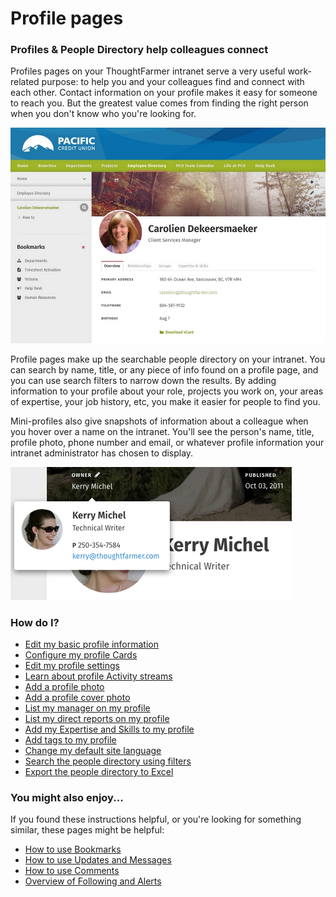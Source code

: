 # Profile pages

### Profiles & People Directory help colleagues connect

Profiles pages on your ThoughtFarmer intranet serve a very useful work-related purpose: to help you and your colleagues find and connect with each other. Contact information on your profile makes it easy for someone to reach you. But the greatest value comes from finding the right person when you don't know who you're looking for.

![](../../.gitbook/assets/1%20%2861%29.jpg)

Profile pages make up the searchable people directory on your intranet. You can search by name, title, or any piece of info found on a profile page, and you can use search filters to narrow down the results. By adding information to your profile about your role, projects you work on, your areas of expertise, your job history, etc, you make it easier for people to find you.

Mini-profiles also give snapshots of information about a colleague when you hover over a name on the intranet. You'll see the person's name, title, profile photo, phone number and email, or whatever profile information your intranet administrator has chosen to display.

![](../../.gitbook/assets/2%20%2820%29.png)



### How do I?

* [Edit my basic profile information](basic-profile-info.md)
* [Configure my profile Cards](configure-profile-cards.md)
* [Edit my profile settings](profile-settings.md)
* [Learn about profile Activity streams](profile-page-activity.md)
* [Add a profile photo](add-a-profile-photo.md)
* [Add a profile cover photo](add-a-profile-cover-photo.md)
* [List my manager on my profile](list-your-manager-on-your-profile.md)
* [List my direct reports on my profile](list-direct-reports-on-your-profile.md)
* [Add my Expertise and Skills to my profile](add-expertise-and-skills-to-your-profile.md)
* [Add tags to my profile](tag-your-profile.md)
* [Change my default site language](../languages-and-translation/set-default-language.md)
* [Search the people directory using filters](../search/search-the-people-directory.md)
* [Export the people directory to Excel](export-people-directly-to-excel.md)

### You might also enjoy...

If you found these instructions helpful, or you're looking for something similar, these pages might be helpful:

* [How to use Bookmarks](../basic-features/bookmarks/)
* [How to use Updates and Messages](../basic-features/updates-and-messages.md)
* [How to use Comments](../basic-features/comments/)
* [Overview of Following and Alerts](../basic-features/following-and-alerts/)

